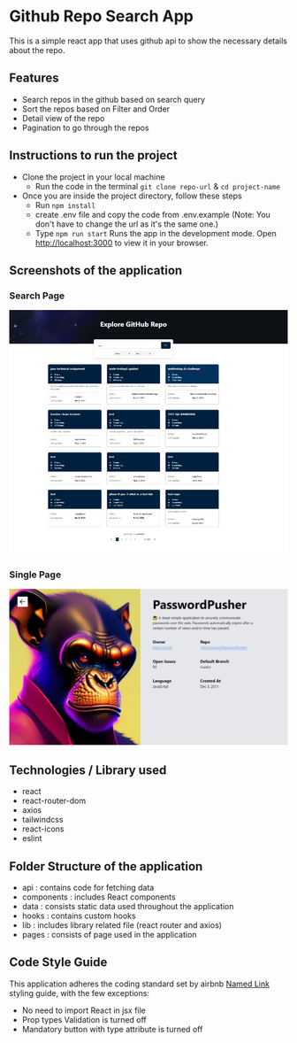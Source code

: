 # Github Repo Search App

This is a simple react app that uses github api to show the necessary details about the repo.

## Features

- Search repos in the github based on search query
- Sort the repos based on Filter and Order
- Detail view of the repo
- Pagination to go through the repos

## Instructions to run the project

- Clone the project in your local machine
  - Run the code in the terminal `git clone repo-url` & `cd project-name`
- Once you are inside the project directory, follow these steps
  - Run `npm install`
  - create .env file and copy the code from .env.example (Note: You don't have to change the url as it's the same one.)
  - Type `npm run start` Runs the app in the development mode. Open [http://localhost:3000](http://localhost:3000) to view it in your browser.

## Screenshots of the application

### Search Page

![Alt text](/public/images/front-page-proshore.JPG?raw=true "Front page")

### Single Page

![Alt text](/public/images/single-page.JPG?raw=true "Single page")

## Technologies / Library used

- react
- react-router-dom
- axios
- tailwindcss
- react-icons
- eslint

## Folder Structure of the application

- api : contains code for fetching data
- components : includes React components
- data : consists static data used throughout the application
- hooks : contains custom hooks
- lib : includes library related file (react router and axios)
- pages : consists of page used in the application

## Code Style Guide

This application adheres the coding standard set by airbnb [Named Link](https://github.com/airbnb/javascript "airbnb js") styling guide, with the few exceptions:

- No need to import React in jsx file
- Prop types Validation is turned off
- Mandatory button with type attribute is turned off
